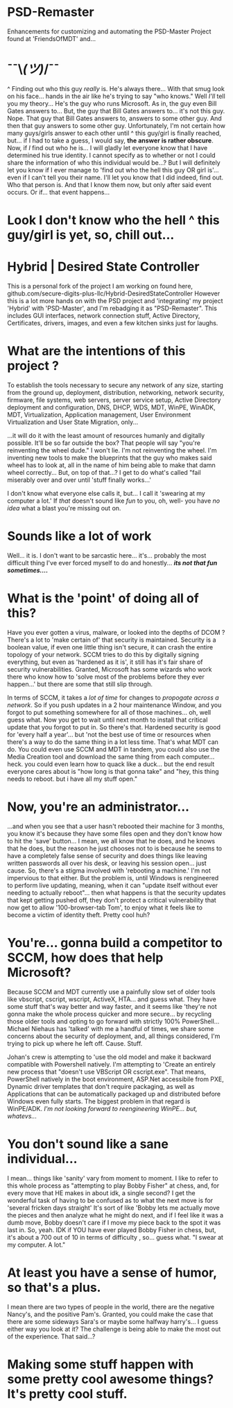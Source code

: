 # PSD-Remaster
Enhancements for customizing and automating the PSD-Master Project found at 'FriendsOfMDT' and...

# ¯¯\\_(ツ)_/¯¯
^ Finding out who this guy *really* is. He's always there... With that smug look on his face... hands in the air like he's trying to say "who knows." Well *I'll* tell you my theory... He's the guy who runs Microsoft. As in, the guy even Bill Gates answers to... But, the guy that Bill Gates answers to... it's not this guy. Nope. That guy that Bill Gates answers to, answers to some other guy. And then that guy answers to some other guy. Unfortunately, I'm not certain how many guys/girls answer to each other until ^ this guy/girl is finally reached, but... if I had to take a guess, I would say, **the answer is rather obscure**. Now, if *I* find out who he is... I will gladly let everyone know that I have determined his true identity. I cannot specify as to whether or not I could share the information of who this individual would be...? But I will definitely let you know if I ever manage to 'find out who the hell this guy OR girl is'... even if I can't tell you their name. I'll let you know that I did indeed, find out. Who that person is. And that I know them now, but only after said event occurs. Or if... that event happens...

# Look I don't know who the hell ^ this guy/girl is yet, so, chill out...

# Hybrid | Desired State Controller
This is a personal fork of the project I am working on found here, github.com/secure-digits-plus-llc/Hybrid-DesiredStateController
However this is a lot more hands on with the PSD project and 'integrating' my project 'Hybrid' with 'PSD-Master', and I'm rebadging it as "PSD-Remaster". This includes GUI interfaces, network connection stuff, Active Directory, Certificates,  drivers, images, and even a few kitchen sinks just for laughs.

# What are the intentions of this project ?
To establish the tools necessary to secure any network of any size, starting from the ground up, deployment, distribution, networking, 
network security, firmware, file systems, web servers, server service setup, Active Directory deployment and configuration, DNS, DHCP, 
WDS, MDT, WinPE, WinADK, MDT, Virtualization, Application management, User Environment Virtualization and User State Migration, only...

...it will do it with the least amount of resources humanly and digitally possible. It'll be so far outside the box? That people will say "you're reinventing the wheel dude." I won't lie. I'm not reinventing the wheel. I'm inventing new tools to make the blueprints that the guy who makes said wheel has to look at, all in the name of him being able to make that damn wheel correctly... But, on top of that...? I get to do what's called "fail miserably over and over until 'stuff finally works...'

I don't know what everyone else calls it, but... I call it 'swearing at my computer a lot.' If *that* doesn't sound like *fun* to you, oh, well- you have *no idea* what a blast you're missing out on. 

# Sounds like a lot of work
Well... it is. I don't want to be sarcastic here... it's... probably the most difficult thing I've ever forced myself to do and honestly... ***its not that fun sometimes....***

# What is the 'point' of doing all of this?
Have you ever gotten a virus, malware, or looked into the depths of DCOM ? There's a lot to 'make certain of' that security is maintained. Security is a boolean value, if even one little thing isn't secure, it can crash the entire topology of your network. SCCM tries to do this by digitally signing everything, but even as 'hardened as it is', it still has it's fair share of security vulnerabilities. Granted, Microsoft has some wizards who work there who know how to 'solve most of the problems before they ever happen...' but there are some that still slip through.

In terms of SCCM, it takes a *lot of time* for changes to *propogate across a network*. So if you push updates in a 2 hour maintenance Window, and you forgot to put something somewhere for all of those machines... oh, well guess what. Now you get to wait until next month to install that critical update that you forgot to put in. So there's that. Hardened security is good for 'every half a year'... but 'not the best use of time or resources when there's a way to do the same thing in a lot less time. That's what MDT can do. You could even use SCCM and MDT in tandem, you could also use the Media Creation tool and download the same thing from each computer... heck. you could even learn how to quack like a duck... but the end result everyone cares about is "how long is that gonna take" and "hey, this thing needs to reboot. but i have all my stuff open."

# Now, you're an administrator...
...and when you see that a user hasn't rebooted their machine for 3 months, you know it's because they have some files open and they don't know how to hit the 'save' button... I mean, we all know that he does, and he knows that he does, but the reason he just chooses not to is because he seems to have a completely false sense of security and does things like leaving written passwords all over his desk, or leaving his session open... just cause. So, there's a stigma involved with 'rebooting a machine.' I'm not impervious to that either. But the problem is, until Windows is rengineered to perform live updating, meaning, when it can "update itself without ever needing to actually reboot"... then what happens is that the security updates that kept getting pushed off, they don't protect a critical vulnerability that now get to allow '100-browser-tab Tom', to enjoy what it feels like to become a victim of identity theft. Pretty cool huh? 

# You're... gonna build a competitor to SCCM, how does that help Microsoft?
Because SCCM and MDT currently use a painfully slow set of older tools like vbscript, cscript, wscript, ActiveX, HTA... and guess what. They have some stuff that's way better and way faster, and it seems like 'they're not gonna make the whole process quicker and more secure... by recycling those older tools and opting to go forward with strictly 100% PowerShell... Michael Niehaus has 'talked' with me a handful of times, we share some concerns about the security of deployment, and, all things considered, I'm trying to pick up where he left off. Cause. Stuff.

Johan's crew is attempting to 'use the old model and make it backward compatible with Powershell natively. I'm attempting to 'Create an 
entirely new process that "doesn't use VBScript OR cscript.exe". That means, PowerShell natively in the boot environment, ASP.Net accessibile from PXE, Dynamic driver templates that don't require packaging, as well as Applications that can be automatically packaged up and distributed before Windows even fully starts. The biggest problem in that regard is WinPE/ADK. *I'm not looking forward to reengineering WinPE... but, whatevs...* 

# You don't sound like a sane individual...
I mean... things like 'sanity' vary from moment to moment. I like to refer to this whole process as "attempting to play Bobby Fisher" at chess, and, for every move that HE makes in about idk, a single second? I get the wonderful task of having to be confused as to what the next move is for 'several fricken days straight' It's sort of like 'Bobby lets me actually move the pieces and then analyze what he might do next, and if I feel like it was a dumb move, Bobby doesn't care if I move my piece back to the spot it was last in. So, yeah. IDK if YOU have ever played Bobby Fisher in chess, but, it's about a 700 out of 10 in terms of difficulty , so... guess what. "I swear at my computer. A lot."

# At least you have a sense of humor, so that's a plus.
I mean there are two types of people in the world, there are the negative Nancy's, and the positive Pam's. Granted, you could make the case that there are some sideways Sara's or maybe some halfway harry's... I guess either way you look at it? The challenge is being able to make the most out of the experience. That said...?

# Making some stuff happen with some pretty cool awesome things? It's pretty cool stuff.
